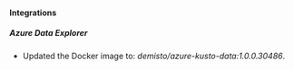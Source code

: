 #### Integrations
##### Azure Data Explorer
- Updated the Docker image to: *demisto/azure-kusto-data:1.0.0.30486*.
